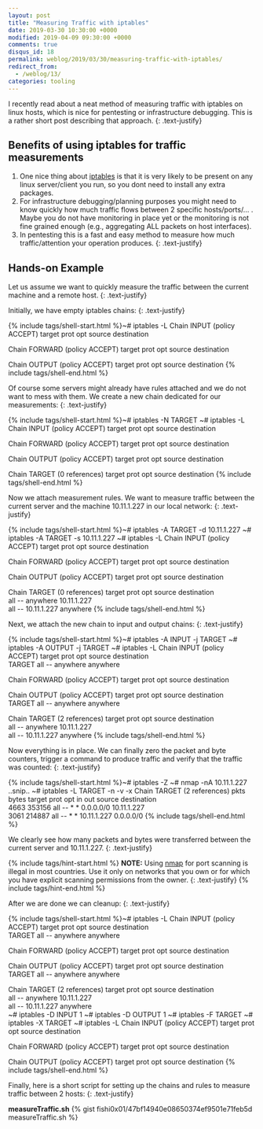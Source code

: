 ```yaml
---
layout: post
title: "Measuring Traffic with iptables"
date: 2019-03-30 10:30:00 +0000
modified: 2019-04-09 09:30:00 +0000 
comments: true
disqus_id: 18
permalink: weblog/2019/03/30/measuring-traffic-with-iptables/
redirect_from:
  - /weblog/13/
categories: tooling
---
```


I recently read about a neat method of measuring traffic with iptables on linux hosts, which is nice for pentesting or infrastructure debugging. 
This is a rather short post describing that approach. 
{: .text-justify}
<!--more-->

## Benefits of using iptables for traffic measurements

1. One nice thing about [iptables][iptables] is that it is very likely to be present on any linux server/client you run, so you dont need to install any extra packages. 
2. For infrastructure debugging/planning purposes you might need to know quickly how much traffic flows between 2 specific hosts/ports/... . Maybe you do not have monitoring in place yet or the monitoring is not fine grained enough (e.g., aggregating ALL packets on host interfaces).
3. In pentesting this is a fast and easy method to measure how much traffic/attention your operation produces. 
{: .text-justify}

## Hands-on Example

Let us assume we want to quickly measure the traffic between the current machine and a remote host. 
{: .text-justify}

Initially, we have empty iptables chains:
{: .text-justify}

{% include tags/shell-start.html %}~# iptables -L
Chain INPUT (policy ACCEPT)
target     prot opt source               destination         

Chain FORWARD (policy ACCEPT)
target     prot opt source               destination         

Chain OUTPUT (policy ACCEPT)
target     prot opt source               destination
{% include tags/shell-end.html %}

Of course some servers might already have rules attached and we do not want to mess with them. 
We create a new chain dedicated for our measurements:
{: .text-justify}

{% include tags/shell-start.html %}~# iptables -N TARGET
~# iptables -L
Chain INPUT (policy ACCEPT)
target     prot opt source               destination         

Chain FORWARD (policy ACCEPT)
target     prot opt source               destination         

Chain OUTPUT (policy ACCEPT)
target     prot opt source               destination         

Chain TARGET (0 references)
target     prot opt source               destination
{% include tags/shell-end.html %}

Now we attach measurement rules. 
We want to measure traffic between the current server and the machine 10.11.1.227 in our local network: 
{: .text-justify}

{% include tags/shell-start.html %}~# iptables -A TARGET -d 10.11.1.227
~# iptables -A TARGET -s 10.11.1.227
~# iptables -L
Chain INPUT (policy ACCEPT)
target     prot opt source               destination         

Chain FORWARD (policy ACCEPT)
target     prot opt source               destination         

Chain OUTPUT (policy ACCEPT)
target     prot opt source               destination         

Chain TARGET (0 references)
target     prot opt source               destination         
           all  --  anywhere             10.11.1.227         
           all  --  10.11.1.227          anywhere
{% include tags/shell-end.html %}

Next, we attach the new chain to input and output chains:
{: .text-justify}

{% include tags/shell-start.html %}~# iptables -A INPUT -j TARGET
~# iptables -A OUTPUT -j TARGET
~# iptables -L
Chain INPUT (policy ACCEPT)
target     prot opt source               destination         
TARGET     all  --  anywhere             anywhere            

Chain FORWARD (policy ACCEPT)
target     prot opt source               destination         

Chain OUTPUT (policy ACCEPT)
target     prot opt source               destination         
TARGET     all  --  anywhere             anywhere            

Chain TARGET (2 references)
target     prot opt source               destination         
           all  --  anywhere             10.11.1.227         
           all  --  10.11.1.227          anywhere
{% include tags/shell-end.html %}

Now everything is in place. 
We can finally zero the packet and byte counters, trigger a command to produce traffic and verify that the traffic was counted:
{: .text-justify}

{% include tags/shell-start.html %}~# iptables -Z
~# nmap -nA 10.11.1.227
..snip..
~# iptables -L TARGET -n -v -x
Chain TARGET (2 references)
    pkts      bytes target     prot opt in     out     source               destination         
    4663   353156            all  --  *      *       0.0.0.0/0            10.11.1.227         
    3061   214887            all  --  *      *       10.11.1.227          0.0.0.0/0
{% include tags/shell-end.html %}

We clearly see how many packets and bytes were transferred between the current server and 10.11.1.227.
{: .text-justify}

{% include tags/hint-start.html %}
**NOTE:** Using [nmap][nmap] for port scanning is illegal in most countries. 
Use it only on networks that you own or for which you have explicit scanning permissions from the owner.
{: .text-justify}
{% include tags/hint-end.html %}

After we are done we can cleanup:
{: .text-justify}

{% include tags/shell-start.html %}~# iptables -L
Chain INPUT (policy ACCEPT)
target     prot opt source               destination         
TARGET     all  --  anywhere             anywhere            

Chain FORWARD (policy ACCEPT)
target     prot opt source               destination         

Chain OUTPUT (policy ACCEPT)
target     prot opt source               destination         
TARGET     all  --  anywhere             anywhere            

Chain TARGET (2 references)
target     prot opt source               destination         
           all  --  anywhere             10.11.1.227         
           all  --  10.11.1.227          anywhere            
~# iptables -D INPUT 1
~# iptables -D OUTPUT 1
~# iptables -F TARGET 
~# iptables -X TARGET 
~# iptables -L
Chain INPUT (policy ACCEPT)
target     prot opt source               destination         

Chain FORWARD (policy ACCEPT)
target     prot opt source               destination         

Chain OUTPUT (policy ACCEPT)
target     prot opt source               destination
{% include tags/shell-end.html %}

Finally, here is a short script for setting up the chains and rules to measure traffic between 2 hosts:
{: .text-justify}

**measureTraffic.sh**
{% gist fishi0x01/47bf14940e08650374ef9501e71feb5d measureTraffic.sh %}

[iptables]: https://en.wikipedia.org/wiki/Iptables
[nmap]: https://en.wikipedia.org/wiki/Nmap
